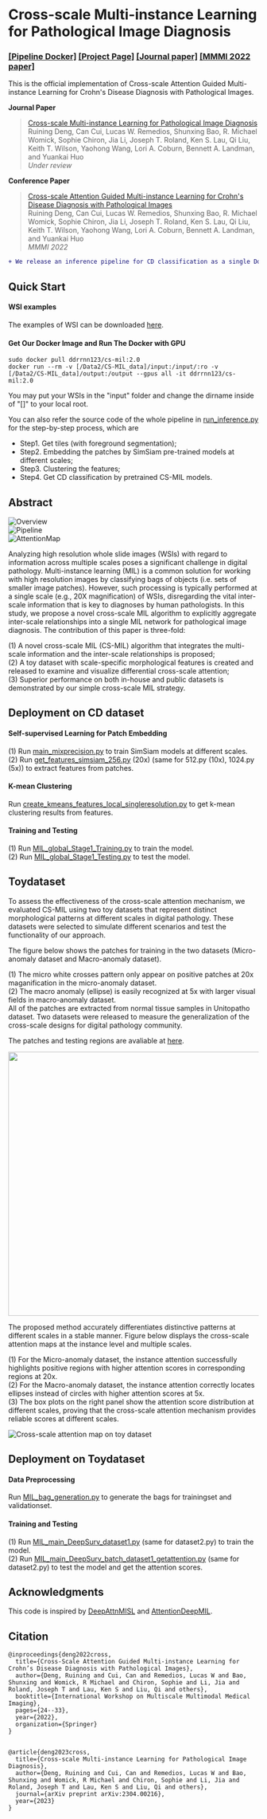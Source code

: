 # Cross-scale Multi-instance Learning for Pathological Image Diagnosis

### [[Pipeline Docker]](https://hub.docker.com/repository/docker/ddrrnn123/cs-mil/)  [[Project Page]](https://github.com/hrlblab/CS-MIL)   [[Journal paper]](https://arxiv.org/pdf/2304.00216.pdf) [[MMMI 2022 paper]](https://link.springer.com/chapter/10.1007/978-3-031-18814-5_3) <br />


This is the official implementation of Cross-scale Attention Guided Multi-instance Learning for Crohn's Disease Diagnosis with Pathological Images. <br />

**Journal Paper** <br />
> [Cross-scale Multi-instance Learning for Pathological Image Diagnosis](https://arxiv.org/pdf/2304.00216.pdf) <br />
> Ruining Deng, Can Cui, Lucas W. Remedios, Shunxing Bao, R. Michael Womick, Sophie Chiron, Jia Li, Joseph T. Roland, Ken S. Lau, Qi Liu, Keith T. Wilson, Yaohong Wang, Lori A. Coburn, Bennett A. Landman, and Yuankai Huo <br />
> *Under review* <br />


**Conference Paper** <br />
> [Cross-scale Attention Guided Multi-instance Learning for Crohn's Disease Diagnosis with Pathological Images](https://link.springer.com/chapter/10.1007/978-3-031-18814-5_3) <br />
> Ruining Deng, Can Cui, Lucas W. Remedios, Shunxing Bao, R. Michael Womick, Sophie Chiron, Jia Li, Joseph T. Roland, Ken S. Lau, Qi Liu, Keith T. Wilson, Yaohong Wang, Lori A. Coburn, Bennett A. Landman, and Yuankai Huo <br />
> *MMMI 2022* <br />

```diff
+ We release an inference pipeline for CD classification as a single Docker.
```

## Quick Start

#### WSI examples

The examples of WSI can be downloaded [here](https://drive.google.com/drive/folders/14PfBtjDNXZCLxcWu0hfTMQwIUeGmARSc?usp=drive_link).  <br /> 

#### Get Our Docker Image and Run The Docker with GPU

```
sudo docker pull ddrrnn123/cs-mil:2.0
docker run --rm -v [/Data2/CS-MIL_data]/input:/input/:ro -v [/Data2/CS-MIL_data]/output:/output --gpus all -it ddrrnn123/cs-mil:2.0
```

You may put your WSIs in the "input" folder and change the dirname inside of "[]" to your local root. <br />

You can also refer the source code of the whole pipeline in [run_inference.py](https://github.com/hrlblab/CS-MIL/blob/main/CS-MIL_Docker/src/run_inference.py) for the step-by-step process, which are <br /> 
- Step1. Get tiles (with foreground segmentation); <br />
- Step2. Embedding the patches by SimSiam pre-trained models at different scales; <br />
- Step3. Clustering the features; <br />
- Step4. Get CD classification by pretrained CS-MIL models. <br />

## Abstract
![Overview](https://github.com/hrlblab/CS-MIL/blob/main/Cross-scale.png)<br />
![Pipeline](https://github.com/hrlblab/CS-MIL/blob/main/Pipeline.png)<br />
![AttentionMap](https://github.com/hrlblab/CS-MIL/blob/main/AttentionMap.png)<br />

Analyzing high resolution whole slide images (WSIs) with regard to information across multiple scales poses a significant challenge in digital pathology. Multi-instance learning (MIL) is a common solution for working with high resolution images by classifying bags of objects (i.e. sets of smaller image patches). However, such processing is typically performed at a single scale (e.g., 20X magnification) of WSIs, disregarding the vital inter-scale information that is key to diagnoses by human pathologists. In this study, we propose a novel cross-scale MIL algorithm to explicitly aggregate inter-scale relationships into a single MIL network for pathological image diagnosis. The contribution of this paper is three-fold: <br /> 

(1) A novel cross-scale MIL (CS-MIL) algorithm that integrates the multi-scale information and the inter-scale relationships is proposed; <br /> 
(2) A toy dataset with scale-specific morphological features is created and released to examine and visualize differential cross-scale attention; <br /> 
(3) Superior performance on both in-house and public datasets is demonstrated by our simple cross-scale MIL strategy.<br /> 

## Deployment on CD dataset
#### Self-supervised Learning for Patch Embedding
(1) Run [main_mixprecision.py](https://github.com/hrlblab/CS-MIL/blob/main/Emb_Clustering_Code/main_mixprecision.py) to train SimSiam models at different scales. <br /> 
(2) Run [get_features_simsiam_256.py](https://github.com/hrlblab/CS-MIL/blob/main/Emb_Clustering_Code/get_features_simsiam_256.py) (20x) (same for 512.py (10x), 1024.py (5x)) to extract features from patches. <br /> 

#### K-mean Clustering
Run [create_kmeans_features_local_singleresolution.py](https://github.com/hrlblab/CS-MIL/blob/main/Emb_Clustering_Code/create_kmeans_features_local_singleresolution.py) to get k-mean clustering results from features. <br /> 

#### Training and Testing
(1) Run [MIL_global_Stage1_Training.py](https://github.com/hrlblab/CS-MIL/blob/main/Train_Test_Code/MIL_global_Stage1_Training.py) to train the model. <br /> 
(2) Run [MIL_global_Stage1_Testing.py](https://github.com/hrlblab/CS-MIL/blob/main/Train_Test_Code/MIL_global_Stage1_Training.py) to test the model. <br /> 

## Toydataset
To assess the effectiveness of the cross-scale attention mechanism, we evaluated CS-MIL using two toy datasets that represent distinct morphological patterns at different scales in digital pathology. These datasets were selected to simulate different scenarios and test the functionality of our approach.<br />

The figure below shows the patches for training in the two datasets (Micro-anomaly dataset and Macro-anomaly dataset). <br />

(1) The  micro white crosses pattern only appear on positive patches at 20x maganification in the micro-anomaly dataset.  <br />
(2) The macro anomaly (ellipse) is easily recognized at 5x with larger visual fields in macro-anomaly dataset.  <br />
All of the patches are extracted from normal tissue samples in Unitopatho dataset. Two datasets were released to measure the generalization of the cross-scale designs for digital pathology community. <br /> 

The patches and testing regions are avaliable at [here](https://drive.google.com/drive/folders/1PvWi4lmA0bPeLZFRxDqYFftth69srIyn?usp=sharing). <br />

<img src='https://github.com/hrlblab/CS-MIL/blob/main/Toydataset.png' align="center" height="530px"> 

The proposed method accurately differentiates distinctive patterns at different scales in a stable manner. Figure below displays the cross-scale attention maps at the instance level and multiple scales.  <br />

(1) For the Micro-anomaly dataset, the instance attention successfully highlights positive regions with higher attention scores in corresponding regions at 20x.  <br />
(2) For the Macro-anomaly dataset, the instance attention correctly locates ellipses instead of circles with higher attention scores at 5x.  <br />
(3) The box plots on the right panel show the attention score distribution at different scales, proving that the cross-scale attention mechanism provides reliable scores at different scales.<br />

![Cross-scale attention map on toy dataset](https://github.com/hrlblab/CS-MIL/blob/main/ToydatasetResults.png)<br />


## Deployment on Toydataset
#### Data Preprocessing
Run [MIL_bag_generation.py](https://github.com/hrlblab/CS-MIL/blob/main/Toydataset_Code/data_processing/MIL_bag_generation.py) to generate the bags for trainingset and validationset. <br /> 

#### Training and Testing
(1) Run [MIL_main_DeepSurv_dataset1.py](https://github.com/hrlblab/CS-MIL/blob/main/Toydataset_Code/cs-mil-toydataset/MIL_main_DeepSurv_dataset1.py) (same for dataset2.py) to train the model. <br /> 
(2) Run [MIL_main_DeepSurv_batch_dataset1_getattention.py](https://github.com/hrlblab/CS-MIL/blob/main/Toydataset_Code/cs-mil-toydataset/MIL_main_DeepSurv_batch_dataset1_getattention.py) (same for dataset2.py) to test the model and get the attention scores. <br /> 


## Acknowledgments
This code is inspired by [DeepAttnMISL](https://github.com/uta-smile/DeepAttnMISL) and [AttentionDeepMIL](https://github.com/AMLab-Amsterdam/AttentionDeepMIL).


## Citation
```
@inproceedings{deng2022cross,
  title={Cross-Scale Attention Guided Multi-instance Learning for Crohn’s Disease Diagnosis with Pathological Images},
  author={Deng, Ruining and Cui, Can and Remedios, Lucas W and Bao, Shunxing and Womick, R Michael and Chiron, Sophie and Li, Jia and Roland, Joseph T and Lau, Ken S and Liu, Qi and others},
  booktitle={International Workshop on Multiscale Multimodal Medical Imaging},
  pages={24--33},
  year={2022},
  organization={Springer}
}


@article{deng2023cross,
  title={Cross-scale Multi-instance Learning for Pathological Image Diagnosis},
  author={Deng, Ruining and Cui, Can and Remedios, Lucas W and Bao, Shunxing and Womick, R Michael and Chiron, Sophie and Li, Jia and Roland, Joseph T and Lau, Ken S and Liu, Qi and others},
  journal={arXiv preprint arXiv:2304.00216},
  year={2023}
}
```

